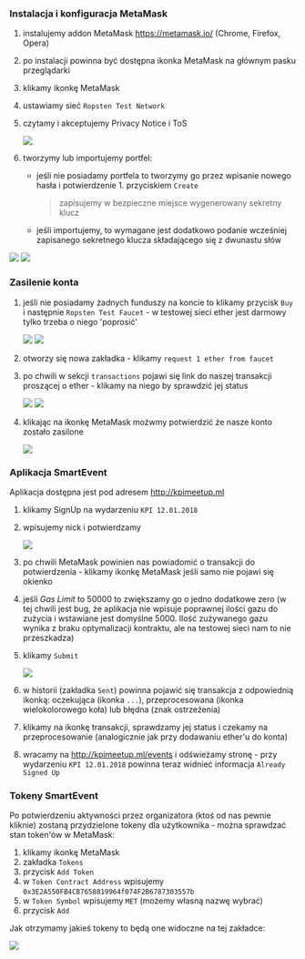 ### Instalacja i konfiguracja MetaMask

1. instalujemy addon MetaMask https://metamask.io/ (Chrome, Firefox, Opera)
1. po instalacji powinna być dostępna ikonka MetaMask na głównym pasku przeglądarki
1. klikamy ikonkę MetaMask
1. ustawiamy sieć `Ropsten Test Network`
1. czytamy i akceptujemy Privacy Notice i ToS

    ![](1_setting_network.png)
1. tworzymy lub importujemy portfel:
    * jeśli nie posiadamy portfela to tworzymy go przez wpisanie nowego hasła i potwierdzenie 1. przyciskiem `Create`
        > zapisujemy w bezpieczne miejsce wygenerowany sekretny klucz
    * jeśli importujemy, to wymagane jest dodatkowo podanie wcześniej zapisanego sekretnego klucza składającego się z dwunastu słów

![](2_accont.png) ![](3_new_account.png)

### Zasilenie konta

1. jeśli nie posiadamy żadnych funduszy na koncie to klikamy przycisk `Buy` i następnie `Ropsten Test Faucet` - w testowej sieci ether jest darmowy tylko trzeba o niego 'poprosić'

    ![](4_buy.png) ![](5_test_faucet.png)
1. otworzy się nowa zakładka - klikamy `request 1 ether from faucet`
1. po chwili w sekcji `transactions` pojawi się link do naszej transakcji proszącej o ether - klikamy na niego by sprawdzić jej status

    ![](6_getting_ether.png) ![](7_tran_conf.png)
1. klikając na ikonkę MetaMask możwmy potwierdzić że nasze konto zostało zasilone

    ![](8_balance.png)

### Aplikacja SmartEvent

Aplikacja dostępna jest pod adresem http://kpimeetup.ml

1. klikamy SignUp na wydarzeniu `KPI 12.01.2018`
1. wpisujemy nick i potwierdzamy

    ![](9_meetup_signup.png)
1. po chwili MetaMask powinien nas powiadomić o transakcji do potwierdzenia - klikamy ikonkę MetaMask jeśli samo nie pojawi się okienko
1. jeśli *Gas Limit* to 50000 to zwiększamy go o jedno dodatkowe zero (w tej chwili jest bug, że aplikacja nie wpisuje poprawnej ilości gazu do zużycia i wstawiane jest domyślne 5000. Ilość zużywanego gazu wynika z braku optymalizacji kontraktu, ale na testowej sieci nam to nie przeszkadza)
1. klikamy `Submit`

    ![](10_meetup_confirm.png)
1. w historii (zakładka `Sent`) powinna pojawić się transakcja z odpowiednią ikonką: oczekująca (ikonka `...`), przeprocesowana (ikonka wielokolorowego koła) lub błędna (znak ostrzeżenia)
1. klikamy na ikonkę transakcji, sprawdzamy jej status i czekamy na przeprocesowanie (analogicznie jak przy dodawaniu ether'u do konta)
1. wracamy na http://kpimeetup.ml/events i odświeżamy stronę - przy wydarzeniu `KPI 12.01.2018` powinna teraz widnieć informacja `Already Signed Up`

### Tokeny SmartEvent

Po potwierdzeniu aktywności przez organizatora (ktoś od nas pewnie kliknie) zostaną przydzielone tokeny dla użytkownika - można sprawdzać stan token'ów w MetaMask:

1. klikamy ikonkę MetaMask
1. zakładka `Tokens`
1. przycisk `Add Token`
1. w `Token Contract Address` wpisujemy `0x3E2A550FB4CB7658819964f074F2B6787303557b`
1. w `Token Symbol` wpisujemy `MET` (możemy własną nazwę wybrać)
1. przycisk `Add`

Jak otrzymamy jakieś tokeny to będą one widoczne na tej zakładce:

![](11_token_view.png)

